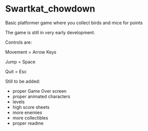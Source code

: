 # Swartkat_chowdown
Basic platformer game where you collect birds and mice for points

The game is still in very early development.

Controls are:

Movement  = Arrow Keys

Jump      = Space

Quit      = Esc

Still to be added:
- proper Game Over screen
- proper animated characters
- levels
- high score sheets
- more enemies
- more collectibles
- proper readme
